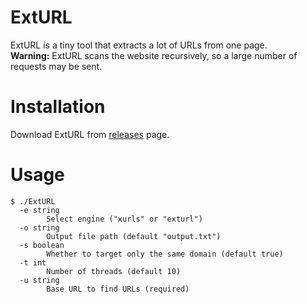 # ExtURL
ExtURL is a tiny tool that extracts a lot of URLs from one page.  
**Warning:** ExtURL scans the website recursively, so a large number of requests may be sent.
# Installation

Download ExtURL from [releases](https://github.com/Ry0taK/ExtURL/releases) page.

# Usage
```
$ ./ExtURL
  -e string
    	Select engine ("xurls" or "exturl")
  -o string
    	Output file path (default "output.txt")
  -s boolean
        Whether to target only the same domain (default true)
  -t int
    	Number of threads (default 10)
  -u string
    	Base URL to find URLs (required)
```
